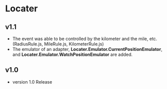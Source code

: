 Locater
====================================

v1.1
------------------------------------------------------------------------
* The event was able to be controlled by the kilometer and the mile, etc. (RadiusRule.js, MileRule.js, KilometerRule.js)
* The emulator of an adapter, **Locater.Emulator.CurrentPositionEmulator**, and **Locater.Emulator.WatchPositionEmulator** are added. 

v1.0
------------------------------------------------------------------------
* version 1.0 Release